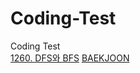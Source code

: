 # Coding-Test
Coding Test<br>
[1260. DFS와 BFS](https://github.com/GiSeungKwon/Coding-Test/tree/main/1260%20DFS,%20BFS) [BAEKJOON](https://www.acmicpc.net/problem/1260)

